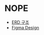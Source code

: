# NOPE

- [ERD 구조](https://www.erdcloud.com/d/WoRdxzJrXMmRPRsM9)
- [Figma Design](https://www.figma.com/file/CSyn19MDrtKQZVuK16gMuL/NOPE?node-id=16%3A497)
